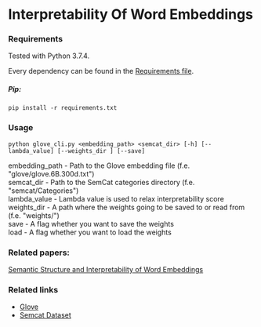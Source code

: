 # Interpretability Of Word Embeddings

### **Requirements**

Tested with Python 3.7.4.<br>

Every dependency can be found in the [Requirements file](requirements.txt).

##### **Pip:**

`pip install -r requirements.txt`

### **Usage**

`
python glove_cli.py <embedding_path> <semcat_dir> [-h] [--lambda_value] [--weights_dir ] [--save]
`

embedding_path - Path to the Glove embedding file (f.e. "glove/glove.6B.300d.txt")<br>
semcat_dir - Path to the SemCat categories directory (f.e. "semcat/Categories")<br>
lambda_value - Lambda value is used to relax interpretability score<br>
weights_dir - A path where the weights going to be saved to or read from (f.e. "weights/")<br>
save - A flag whether you want to save the weights<br>
load - A flag whether you want to load the weights<br>

### **Related papers:** 

[Semantic Structure and Interpretability of Word Embeddings](https://arxiv.org/pdf/1711.00331.pdf)

### **Related links**

- [Glove](https://nlp.stanford.edu/projects/glove/)<br>
- [Semcat Dataset](https://github.com/avaapm/SEMCATdataset2018)
